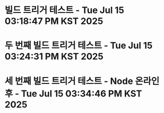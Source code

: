 # 빌드 트리거 테스트 - Tue Jul 15 03:18:47 PM KST 2025
# 두 번째 빌드 트리거 테스트 - Tue Jul 15 03:24:31 PM KST 2025
# 세 번째 빌드 트리거 테스트 - Node 온라인 후 - Tue Jul 15 03:34:46 PM KST 2025
